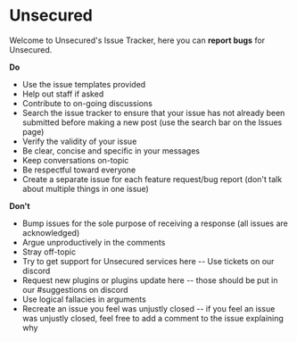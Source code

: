 # Unsecured
Welcome to Unsecured's Issue Tracker, here you can **report bugs** for Unsecured.

**Do**
* Use the issue templates provided
* Help out staff if asked
* Contribute to on-going discussions
* Search the issue tracker to ensure that your issue has not already been submitted before making a new post (use the search bar on the Issues page)
* Verify the validity of your issue
* Be clear, concise and specific in your messages
* Keep conversations on-topic
* Be respectful toward everyone
* Create a separate issue for each feature request/bug report (don't talk about multiple things in one issue)

**Don't**
* Bump issues for the sole purpose of receiving a response (all issues are acknowledged)
* Argue unproductively in the comments
* Stray off-topic
* Try to get support for Unsecured services here -- Use tickets on our discord
* Request new plugins or plugins update here -- those should be put in our #suggestions on discord
* Use logical fallacies in arguments
* Recreate an issue you feel was unjustly closed -- if you feel an issue was unjustly closed, feel free to add a comment to the issue explaining why
